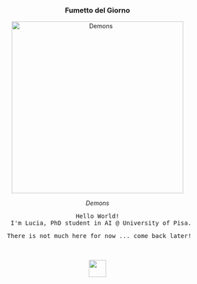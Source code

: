
<div align="center">
  <h3>Fumetto del Giorno</h3>
  <img src="https://imgs.xkcd.com/comics/demons.png" alt="Demons" width="400"/>
  <p><em>Demons</em></p>
</div>
<div align="center">
<pre>Hello World!
  I'm Lucia, PhD student in AI @ University of Pisa.</pre>
  <pre> There is not much here for now ... come back later!</pre>


<br><br>
<img src="https://raw.githubusercontent.com/innng/innng/master/assets/kyubey.gif" height="40" />
<br><br><br>

</div>
